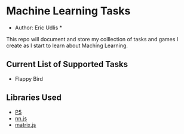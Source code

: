 # Machine Learning Tasks
* Author: Eric Udlis *

This repo will document and store my colllection of tasks and games I create as I start to learn about Maching Learning.

## Current List of Supported Tasks

- Flappy Bird

## Libraries Used

- [P5](https://p5js.org/)
- [nn.js](https://github.com/CodingTrain/Toy-Neural-Network-JS/tree/master/lib)
- [matrix.js](https://github.com/CodingTrain/Toy-Neural-Network-JS/tree/master/lib)
